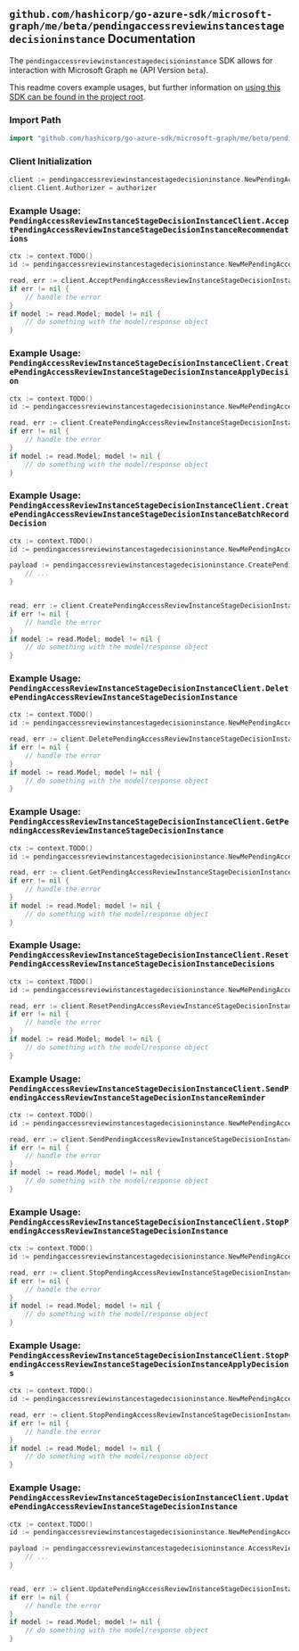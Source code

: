 
## `github.com/hashicorp/go-azure-sdk/microsoft-graph/me/beta/pendingaccessreviewinstancestagedecisioninstance` Documentation

The `pendingaccessreviewinstancestagedecisioninstance` SDK allows for interaction with Microsoft Graph `me` (API Version `beta`).

This readme covers example usages, but further information on [using this SDK can be found in the project root](https://github.com/hashicorp/go-azure-sdk/tree/main/docs).

### Import Path

```go
import "github.com/hashicorp/go-azure-sdk/microsoft-graph/me/beta/pendingaccessreviewinstancestagedecisioninstance"
```


### Client Initialization

```go
client := pendingaccessreviewinstancestagedecisioninstance.NewPendingAccessReviewInstanceStageDecisionInstanceClientWithBaseURI("https://graph.microsoft.com")
client.Client.Authorizer = authorizer
```


### Example Usage: `PendingAccessReviewInstanceStageDecisionInstanceClient.AcceptPendingAccessReviewInstanceStageDecisionInstanceRecommendations`

```go
ctx := context.TODO()
id := pendingaccessreviewinstancestagedecisioninstance.NewMePendingAccessReviewInstanceIdStageIdDecisionID("accessReviewInstanceId", "accessReviewStageId", "accessReviewInstanceDecisionItemId")

read, err := client.AcceptPendingAccessReviewInstanceStageDecisionInstanceRecommendations(ctx, id, pendingaccessreviewinstancestagedecisioninstance.DefaultAcceptPendingAccessReviewInstanceStageDecisionInstanceRecommendationsOperationOptions())
if err != nil {
	// handle the error
}
if model := read.Model; model != nil {
	// do something with the model/response object
}
```


### Example Usage: `PendingAccessReviewInstanceStageDecisionInstanceClient.CreatePendingAccessReviewInstanceStageDecisionInstanceApplyDecision`

```go
ctx := context.TODO()
id := pendingaccessreviewinstancestagedecisioninstance.NewMePendingAccessReviewInstanceIdStageIdDecisionID("accessReviewInstanceId", "accessReviewStageId", "accessReviewInstanceDecisionItemId")

read, err := client.CreatePendingAccessReviewInstanceStageDecisionInstanceApplyDecision(ctx, id, pendingaccessreviewinstancestagedecisioninstance.DefaultCreatePendingAccessReviewInstanceStageDecisionInstanceApplyDecisionOperationOptions())
if err != nil {
	// handle the error
}
if model := read.Model; model != nil {
	// do something with the model/response object
}
```


### Example Usage: `PendingAccessReviewInstanceStageDecisionInstanceClient.CreatePendingAccessReviewInstanceStageDecisionInstanceBatchRecordDecision`

```go
ctx := context.TODO()
id := pendingaccessreviewinstancestagedecisioninstance.NewMePendingAccessReviewInstanceIdStageIdDecisionID("accessReviewInstanceId", "accessReviewStageId", "accessReviewInstanceDecisionItemId")

payload := pendingaccessreviewinstancestagedecisioninstance.CreatePendingAccessReviewInstanceStageDecisionInstanceBatchRecordDecisionRequest{
	// ...
}


read, err := client.CreatePendingAccessReviewInstanceStageDecisionInstanceBatchRecordDecision(ctx, id, payload, pendingaccessreviewinstancestagedecisioninstance.DefaultCreatePendingAccessReviewInstanceStageDecisionInstanceBatchRecordDecisionOperationOptions())
if err != nil {
	// handle the error
}
if model := read.Model; model != nil {
	// do something with the model/response object
}
```


### Example Usage: `PendingAccessReviewInstanceStageDecisionInstanceClient.DeletePendingAccessReviewInstanceStageDecisionInstance`

```go
ctx := context.TODO()
id := pendingaccessreviewinstancestagedecisioninstance.NewMePendingAccessReviewInstanceIdStageIdDecisionID("accessReviewInstanceId", "accessReviewStageId", "accessReviewInstanceDecisionItemId")

read, err := client.DeletePendingAccessReviewInstanceStageDecisionInstance(ctx, id, pendingaccessreviewinstancestagedecisioninstance.DefaultDeletePendingAccessReviewInstanceStageDecisionInstanceOperationOptions())
if err != nil {
	// handle the error
}
if model := read.Model; model != nil {
	// do something with the model/response object
}
```


### Example Usage: `PendingAccessReviewInstanceStageDecisionInstanceClient.GetPendingAccessReviewInstanceStageDecisionInstance`

```go
ctx := context.TODO()
id := pendingaccessreviewinstancestagedecisioninstance.NewMePendingAccessReviewInstanceIdStageIdDecisionID("accessReviewInstanceId", "accessReviewStageId", "accessReviewInstanceDecisionItemId")

read, err := client.GetPendingAccessReviewInstanceStageDecisionInstance(ctx, id, pendingaccessreviewinstancestagedecisioninstance.DefaultGetPendingAccessReviewInstanceStageDecisionInstanceOperationOptions())
if err != nil {
	// handle the error
}
if model := read.Model; model != nil {
	// do something with the model/response object
}
```


### Example Usage: `PendingAccessReviewInstanceStageDecisionInstanceClient.ResetPendingAccessReviewInstanceStageDecisionInstanceDecisions`

```go
ctx := context.TODO()
id := pendingaccessreviewinstancestagedecisioninstance.NewMePendingAccessReviewInstanceIdStageIdDecisionID("accessReviewInstanceId", "accessReviewStageId", "accessReviewInstanceDecisionItemId")

read, err := client.ResetPendingAccessReviewInstanceStageDecisionInstanceDecisions(ctx, id, pendingaccessreviewinstancestagedecisioninstance.DefaultResetPendingAccessReviewInstanceStageDecisionInstanceDecisionsOperationOptions())
if err != nil {
	// handle the error
}
if model := read.Model; model != nil {
	// do something with the model/response object
}
```


### Example Usage: `PendingAccessReviewInstanceStageDecisionInstanceClient.SendPendingAccessReviewInstanceStageDecisionInstanceReminder`

```go
ctx := context.TODO()
id := pendingaccessreviewinstancestagedecisioninstance.NewMePendingAccessReviewInstanceIdStageIdDecisionID("accessReviewInstanceId", "accessReviewStageId", "accessReviewInstanceDecisionItemId")

read, err := client.SendPendingAccessReviewInstanceStageDecisionInstanceReminder(ctx, id, pendingaccessreviewinstancestagedecisioninstance.DefaultSendPendingAccessReviewInstanceStageDecisionInstanceReminderOperationOptions())
if err != nil {
	// handle the error
}
if model := read.Model; model != nil {
	// do something with the model/response object
}
```


### Example Usage: `PendingAccessReviewInstanceStageDecisionInstanceClient.StopPendingAccessReviewInstanceStageDecisionInstance`

```go
ctx := context.TODO()
id := pendingaccessreviewinstancestagedecisioninstance.NewMePendingAccessReviewInstanceIdStageIdDecisionID("accessReviewInstanceId", "accessReviewStageId", "accessReviewInstanceDecisionItemId")

read, err := client.StopPendingAccessReviewInstanceStageDecisionInstance(ctx, id, pendingaccessreviewinstancestagedecisioninstance.DefaultStopPendingAccessReviewInstanceStageDecisionInstanceOperationOptions())
if err != nil {
	// handle the error
}
if model := read.Model; model != nil {
	// do something with the model/response object
}
```


### Example Usage: `PendingAccessReviewInstanceStageDecisionInstanceClient.StopPendingAccessReviewInstanceStageDecisionInstanceApplyDecisions`

```go
ctx := context.TODO()
id := pendingaccessreviewinstancestagedecisioninstance.NewMePendingAccessReviewInstanceIdStageIdDecisionID("accessReviewInstanceId", "accessReviewStageId", "accessReviewInstanceDecisionItemId")

read, err := client.StopPendingAccessReviewInstanceStageDecisionInstanceApplyDecisions(ctx, id, pendingaccessreviewinstancestagedecisioninstance.DefaultStopPendingAccessReviewInstanceStageDecisionInstanceApplyDecisionsOperationOptions())
if err != nil {
	// handle the error
}
if model := read.Model; model != nil {
	// do something with the model/response object
}
```


### Example Usage: `PendingAccessReviewInstanceStageDecisionInstanceClient.UpdatePendingAccessReviewInstanceStageDecisionInstance`

```go
ctx := context.TODO()
id := pendingaccessreviewinstancestagedecisioninstance.NewMePendingAccessReviewInstanceIdStageIdDecisionID("accessReviewInstanceId", "accessReviewStageId", "accessReviewInstanceDecisionItemId")

payload := pendingaccessreviewinstancestagedecisioninstance.AccessReviewInstance{
	// ...
}


read, err := client.UpdatePendingAccessReviewInstanceStageDecisionInstance(ctx, id, payload, pendingaccessreviewinstancestagedecisioninstance.DefaultUpdatePendingAccessReviewInstanceStageDecisionInstanceOperationOptions())
if err != nil {
	// handle the error
}
if model := read.Model; model != nil {
	// do something with the model/response object
}
```
